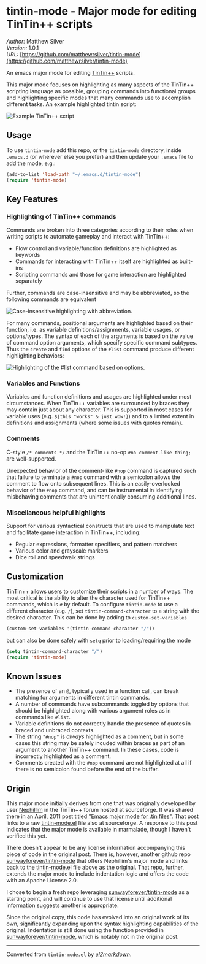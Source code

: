 # tintin-mode - Major mode for editing TinTin++ scripts

*Author:* Matthew Silver<br>
*Version:* 1.0.1<br>
*URL:* [https://github.com/matthewrsilver/tintin-mode](https://github.com/matthewrsilver/tintin-mode)<br>

An emacs major mode for editing [TinTin++][1] scripts.

This major mode focuses on highlighting as many aspects of the TinTin++ scripting language as
possible, grouping commands into functional groups and highlighting specific modes that many
commands use to accomplish different tasks. An example highlighted tintin script:

![Example TinTin++ script](docs/sample_tintin_script.png)

## Usage

To use `tintin-mode` add this repo, or the `tintin-mode` directory, inside `.emacs.d` (or
wherever else you prefer) and then update your `.emacs` file to add the mode, e.g.:

```lisp
(add-to-list 'load-path "~/.emacs.d/tintin-mode")
(require 'tintin-mode)
```

## Key Features

### Highlighting of TinTin++ commands

Commands are broken into three categories according to their roles when writing scripts to
automate gameplay and interact with TinTin++:
  * Flow control and variable/function definitions are highlighted as keywords
  * Commands for interacting with TinTin++ itself are highlighted as built-ins
  * Scripting commands and those for game interaction are highlighted separately

Further, commands are case-insensitive and may be abbreviated, so the following commands are
equivalent

![Case-insensitive highlighting with abbreviation.](docs/variable_command_highlighting.png)

For many commands, positional arguments are highlighted based on their function, i.e. as
variable definitions/assignments, variable usages, or options/types. The syntax of each
of the arguments is based on the value of command option arguments, which specify specific
command subtypes. Thus the `create` and `find` options of the `#list` command produce
different highlighting behaviors:

![Highlighting of the #list command based on options.](docs/list_options_highlighting.png)

### Variables and Functions

Variables and function definitions and usages are highlighted under most circumstances. When
TinTin++ variables are surrounded by braces they may contain just about any character. This is
supported in most cases for variable uses (e.g. `${this "works" & just wow!}`) and to a limited
extent in definitions and assignments (where some issues with quotes remain).

### Comments

C-style `/* comments */` and the TinTin++ no-op `#no comment-like thing;` are well-supported.

Unexpected behavior of the comment-like `#nop` command is captured such that failure to
terminate a `#nop` command with a semicolon allows the comment to flow onto subsequent lines.
This is an easily-overlooked behavior of the `#nop` command, and can be instrumental in
identifying misbehaving comments that are unintentionally consuming additional lines.

### Miscellaneous helpful highlights

Support for various syntactical constructs that are used to manipulate text and facilitate
game interaction in TinTin++, including:
  * Regular expressions, formatter specifiers, and pattern matchers
  * Various color and grayscale markers
  * Dice roll and speedwalk strings

## Customization

TinTin++ allows users to customize their scripts in a number of ways. The most critical is the
ability to alter the character used for TinTin++ commands, which is `#` by default. To configure
`tintin-mode` to use a different character (e.g. `/`), set `tintin-command-character` to a
string with the desired character. This can be done by adding to `custom-set-variables`

```lisp
(custom-set-variables '(tintin-command-character "/"))
```

but can also be done safely with `setq` prior to loading/requiring the mode

```lisp
(setq tintin-command-character "/")
(require 'tintin-mode)
```

## Known Issues

* The presence of an `@`, typically used in a function call, can break matching for arguments
  in different tintin commands.
* A number of commands have subcommands toggled by options that should be highlighted
  along with various argument roles as in commands like `#list`.
* Variable definitions do not correctly handle the presence of quotes in braced and unbraced
  contexts.
* The string `"#nop"` is _always_ highlighted as a comment, but in some cases this string may
  be safely incuded within braces as part of an argument to another TinTin++ command. In these
  cases, code is incorrectly highlighted as a comment.
* Comments created with the `#nop` command are not highlighted at all if there is no semicolon
  found before the end of the buffer.

## Origin

This major mode initially derives from one that was originally developed by user [Nephillim][2]
in the TinTin++ forum hosted at sourceforge. It was shared there in an April, 2011 post titled
["Emacs major mode for .tin files"][3]. That post links to a raw [tintin-mode.el][4] file also
at sourceforge. A response to this post indicates that the major mode is available in marmalade,
though I haven't verified this yet.

There doesn't appear to be any license information accompanying this piece of code in the
original post. There is, however, another github repo [sunwayforever/tintin-mode][5] that offers
Nephillim's major mode and links back to the [tintin-mode.el][4] file above as the original. That
repo, further, extends the major mode to include indentation logic and offers the code with an
Apache License 2.0.

I chose to begin a fresh repo leveraging [sunwayforever/tintin-mode][5] as a starting point, and
will continue to use that license until additional information suggests another is appropriate.

Since the original copy, this code has evolved into an original work of its own, significantly
expanding upon the syntax highlighting capabilities of the original. Indentation is still done
using the function provided in [sunwayforever/tintin-mode][5], which is notably not in the
original post.

[1]: https://tintin.mudhalla.net/index.php
[2]: https://tintin.sourceforge.io/forum/memberlist.php?mode=viewprofile&u=887&sid=8b1fd8823d0768fca47317d3961d2ffc
[3]: https://tintin.sourceforge.io/forum/viewtopic.php?t=1447#p5500
[4]: http://dawn-e.users.sourceforge.net/tintin-mode.el
[5]: https://github.com/sunwayforever/tintin-mode


---
Converted from `tintin-mode.el` by [*el2markdown*](https://github.com/Lindydancer/el2markdown).
